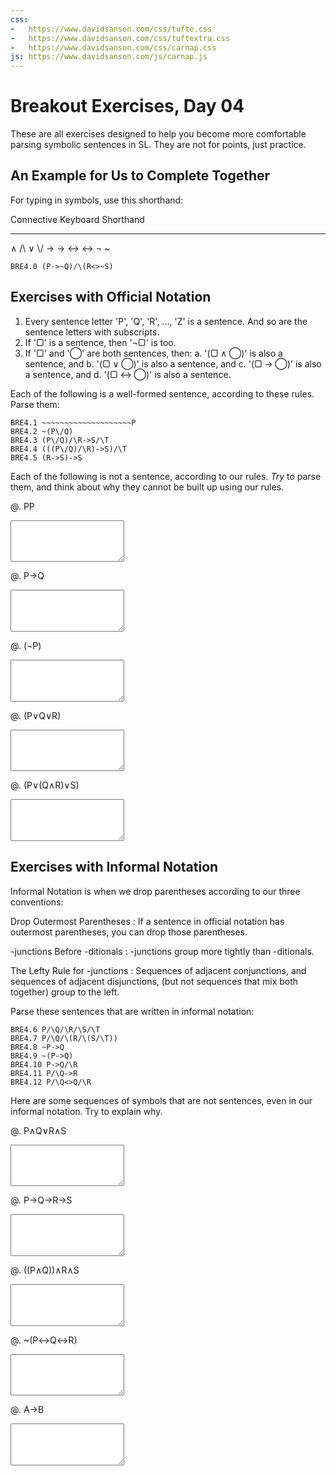 ```yaml
---
css: 
-   https://www.davidsanson.com/css/tufte.css
-   https://www.davidsanson.com/css/tuftextra.css
-   https://www.davidsanson.com/css/carnap.css
js: https://www.davidsanson.com/js/carnap.js
---
```


# Breakout Exercises, Day 04

These are all exercises designed to help you become more comfortable parsing
symbolic sentences in SL. They are not for points, just practice.

## An Example for Us to Complete Together


For typing in symbols, use this shorthand:

 Connective           Keyboard Shorthand 
------------         --------------------
  $\land$            /\\
  $\lor$             \\/
  $\rightarrow$      -> 
  $\leftrightarrow$  <->
  $\neg$             ~

~~~{.SynChecker .Match submission=none}
BRE4.0 (P->~Q)/\(R<>~S)
~~~


## Exercises with Official Notation

1.  Every sentence letter '$\mathrm{P}$', '$\mathrm{Q}$', '$\mathrm{R}$', ...,
    '$\mathrm{Z}$' is a sentence. And so are the sentence letters with
    subscripts.
2.  If '$\mathrm{▢ }$' is a sentence, then '$\mathrm{\mathord{\neg} ▢ }$' is too.
3.  If '$\mathrm{▢ }$' and '$\mathrm{◯ }$' are both sentences, then:
    a.  '$\mathrm{(▢ \mathbin{\wedge} ◯ )}$' is also a sentence, and
    b.  '$\mathrm{(▢ \mathbin{\vee} ◯ )}$' is also a sentence, and
    c.  '$\mathrm{(▢ \mathbin{\rightarrow} ◯ )}$' is also a sentence, and
    d.  '$\mathrm{(▢ \mathbin{\leftrightarrow} ◯ )}$' is also a sentence.

Each of the following is a well-formed sentence, according to these rules.
Parse them:

```{.SynChecker .Match submission=none}
BRE4.1 ~~~~~~~~~~~~~~~~~~~~P
BRE4.2 ~(P\/Q)
BRE4.3 (P\/Q)/\R->S/\T
BRE4.4 (((P\/Q)/\R)->S)/\T
BRE4.5 (R->S)->S
```

Each of the following is not a sentence, according to our rules. *Try* to
parse them, and think about why they cannot be built up using our rules.

@.   PP

<textarea style="height: 5em">
</textarea>

@.   P→Q

<textarea style="height: 5em">
</textarea>

@.   (¬P)

<textarea style="height: 5em">
</textarea>

@.   (P∨Q∨R)

<textarea style="height: 5em">
</textarea>

@.   (P∨(Q∧R)∨S)

<textarea style="height: 5em">
</textarea>

## Exercises with Informal Notation

Informal Notation is when we drop parentheses according to our three
conventions:

Drop Outermost Parentheses
:   If a sentence in official notation has outermost parentheses, you can drop
    those parentheses.

-junctions Before -ditionals
:   -junctions group more tightly than -ditionals. 

The Lefty Rule for -junctions
:   Sequences of adjacent conjunctions, and sequences of adjacent
    disjunctions, (but not sequences that mix both together) group to the left.

Parse these sentences that are written in informal notation:

```{.SynChecker .MatchClean submission=none}
BRE4.6 P/\Q/\R/\S/\T
BRE4.7 P/\Q/\(R/\(S/\T))
BRE4.8 ~P->Q
BRE4.9 ~(P->Q)
BRE4.10 P->Q/\R
BRE4.11 P/\Q->R
BRE4.12 P/\Q<>Q/\R
```

Here are some sequences of symbols that are not sentences, even in our
informal notation. Try to explain why.


@.   P∧Q∨R∧S

<textarea style="height: 5em">
</textarea>

@.   P→Q→R→S

<textarea style="height: 5em">
</textarea>

@.   ((P∧Q))∧R∧S

<textarea style="height: 5em">
</textarea>

@.   ~(P↔Q↔R)

<textarea style="height: 5em">
</textarea>

@.   A→B  

<textarea style="height: 5em">
</textarea>

